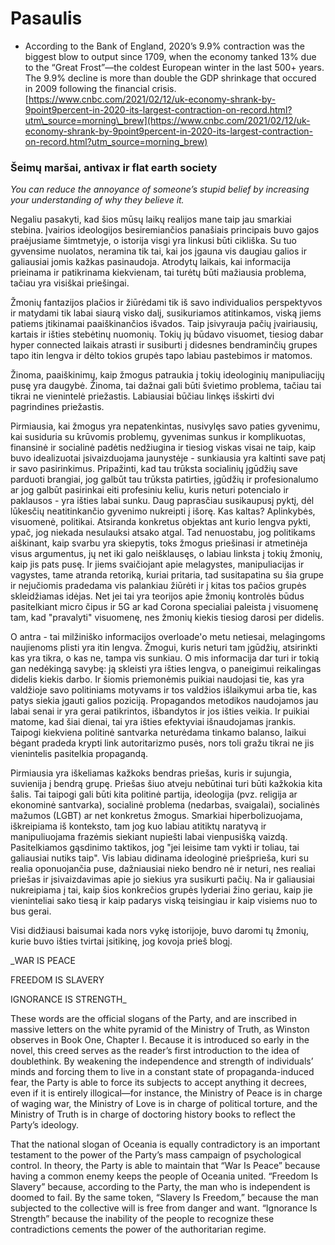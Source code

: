 # Pasaulis

* According to the Bank of England, 2020’s 9.9% contraction was the biggest blow to output since 1709, when the economy tanked 13% due to the “Great Frost”—the coldest European winter in the last 500+ years. The 9.9% decline is more than double the GDP shrinkage that occured in 2009 following the financial crisis. [https://www.cnbc.com/2021/02/12/uk-economy-shrank-by-9point9percent-in-2020-its-largest-contraction-on-record.html?utm\_source=morning\_brew](https://www.cnbc.com/2021/02/12/uk-economy-shrank-by-9point9percent-in-2020-its-largest-contraction-on-record.html?utm_source=morning_brew)

### Šeimų maršai, antivax ir flat earth society

_You can reduce the annoyance of someone’s stupid belief by increasing your understanding of why they believe it._

Negaliu pasakyti, kad šios mūsų laikų realijos mane taip jau smarkiai stebina. Įvairios ideologijos besiremiančios panašiais principais buvo gajos praėjusiame šimtmetyje, o istorija visgi yra linkusi būti cikliška. Su tuo gyvensime nuolatos, neramina tik tai, kai jos įgauna vis daugiau galios ir galiausiai jomis kažkas pasinaudoja. Atrodytų laikais, kai informacija prieinama ir patikrinama kiekvienam, tai turėtų būti mažiausia problema, tačiau yra visiškai priešingai.

Žmonių fantazijos plačios ir žiūrėdami tik iš savo individualios perspektyvos ir matydami tik labai siaurą visko dalį, susikuriamos atitinkamos, viską jiems patiems įtikinamai paaiškinančios išvados. Taip įsivyrauja pačių įvairiausių, kartais ir išties stebėtinų nuomonių. Tokių jų būdavo visuomet, tiesiog dabar hyper connected laikais atrasti ir susiburti į didesnes bendraminčių grupes tapo itin lengva ir dėlto tokios grupės tapo labiau pastebimos ir matomos.

Žinoma, paaiškinimų, kaip žmogus patraukia į tokių ideologinių manipuliacijų pusę yra daugybė. Žinoma, tai dažnai gali būti švietimo problema, tačiau tai tikrai ne vienintelė priežastis. Labiausiai būčiau linkęs išskirti dvi pagrindines priežastis.

Pirmiausia, kai žmogus yra nepatenkintas, nusivylęs savo paties gyvenimu, kai susiduria su krūvomis problemų, gyvenimas sunkus ir komplikuotas, finansinė ir socialinė padėtis nedžiugina ir tiesiog viskas visai ne taip, kaip buvo idealizuotai įsivaizduojama jaunystėje - sunkiausia yra kaltinti save patį ir savo pasirinkimus. Pripažinti, kad tau trūksta socialinių įgūdžių save parduoti brangiai, jog galbūt tau trūksta patirties, įgūdžių ir profesionalumo ar jog galbūt pasirinkai eiti profesiniu keliu, kuris neturi potencialo ir paklausos - yra išties labai sunku. Daug paprasčiau susikaupusį pyktį, dėl lūkesčių neatitinkančio gyvenimo nukreipti į išorę. Kas kaltas? Aplinkybės, visuomenė, politikai. Atsiranda konkretus objektas ant kurio lengva pykti, ypač, jog niekada nesulauksi atsako atgal. Tad nenuostabu, jog politikams aiškinant, kaip svarbu yra skiepytis, toks žmogus priešinasi ir atmetinėja visus argumentus, jų net iki galo neišklausęs, o labiau linksta į tokių žmonių, kaip jis pats pusę. Ir jiems svaičiojant apie melagystes, manipuliacijas ir vagystes, tame atranda retoriką, kuriai pritaria, tad susitapatina su šia grupe ir nejučiomis pradedama vis palankiau žiūrėti ir į kitas tos pačios grupės skleidžiamas idėjas. Net jei tai yra teorijos apie žmonių kontrolės būdus pasitelkiant micro čipus ir 5G ar kad Corona specialiai paleista į visuomenę tam, kad "pravalyti" visuomenę, nes žmonių kiekis tiesiog darosi per didelis.

O antra - tai milžiniško informacijos overloade'o metu netiesai, melagingoms naujienoms plisti yra itin lengva. Žmogui, kuris neturi tam įgūdžių, atsirinkti kas yra tikra, o kas ne, tampa vis sunkiau. O mis informacija dar turi ir tokią gan nedėkingą savybę: ją skleisti yra išties lengva, o paneigimui reikalingas didelis kiekis darbo. Ir šiomis priemonėmis puikiai naudojasi tie, kas yra valdžioje savo politiniams motyvams ir tos valdžios išlaikymui arba tie, kas patys siekia įgauti galios poziciją. Propagandos metodikos naudojamos jau labai senai ir yra gerai patikrintos, išbandytos ir jos išties veikia. Ir puikiai matome, kad šiai dienai, tai yra išties efektyviai išnaudojamas įrankis. Taipogi kiekviena politinė santvarka neturėdama tinkamo balanso, laikui bėgant pradeda krypti link autoritarizmo pusės, nors toli gražu tikrai ne jis vienintelis pasitelkia propagandą.

Pirmiausia yra iškeliamas kažkoks bendras priešas, kuris ir sujungia, suvienija į bendrą grupę. Priešas šiuo atveju nebūtinai turi būti kažkokia kita šalis. Tai taipogi gali būti kita politinė partija, ideologija \(pvz. religija ar ekonominė santvarka\), socialinė problema \(nedarbas, svaigalai\), socialinės mažumos \(LGBT\) ar net konkretus žmogus. Smarkiai hiperbolizuojama, iškreipiama iš konteksto, tam jog kuo labiau atitiktų naratyvą ir manipuliuojama frazėmis siekiant nupiešti labai vienpusišką vaizdą. Pasitelkiamos gąsdinimo taktikos, jog "jei leisime tam vykti ir toliau, tai galiausiai nutiks taip". Vis labiau didinama ideologinė priešprieša, kuri su realia oponuojančia puse, dažniausiai nieko bendro nė ir neturi, nes realiai priešas ir įsivaizdavimas apie jo siekius yra susikurti pačių. Na ir galiausiai nukreipiama į tai, kaip šios konkrečios grupės lyderiai žino geriau, kaip jie vieninteliai sako tiesą ir kaip padarys viską teisingiau ir kaip visiems nuo to bus gerai. 

Visi didžiausi baisumai kada nors vykę istorijoje, buvo daromi tų žmonių, kurie buvo išties tvirtai įsitikinę, jog kovoja prieš blogį. 

_WAR IS PEACE  
FREEDOM IS SLAVERY  
IGNORANCE IS STRENGTH_

These words are the official slogans of the Party, and are inscribed in massive letters on the white pyramid of the Ministry of Truth, as Winston observes in Book One, Chapter I. Because it is introduced so early in the novel, this creed serves as the reader’s first introduction to the idea of doublethink. By weakening the independence and strength of individuals’ minds and forcing them to live in a constant state of propaganda-induced fear, the Party is able to force its subjects to accept anything it decrees, even if it is entirely illogical—for instance, the Ministry of Peace is in charge of waging war, the Ministry of Love is in charge of political torture, and the Ministry of Truth is in charge of doctoring history books to reflect the Party’s ideology.

That the national slogan of Oceania is equally contradictory is an important testament to the power of the Party’s mass campaign of psychological control. In theory, the Party is able to maintain that “War Is Peace” because having a common enemy keeps the people of Oceania united. “Freedom Is Slavery” because, according to the Party, the man who is independent is doomed to fail. By the same token, “Slavery Is Freedom,” because the man subjected to the collective will is free from danger and want. “Ignorance Is Strength” because the inability of the people to recognize these contradictions cements the power of the authoritarian regime.

